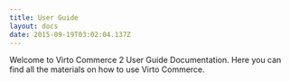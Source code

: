 ```yaml
---
title: User Guide
layout: docs
date: 2015-09-19T03:02:04.137Z
---
```

Welcome to Virto Commerce 2 User Guide Documentation. Here you can find all the materials on how to use Virto Commerce.